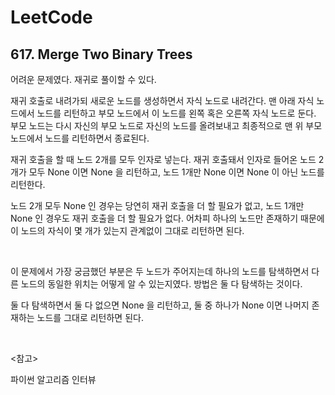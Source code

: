 # LeetCode

## 617. Merge Two Binary Trees

어려운 문제였다. 재귀로 풀이할 수 있다.

재귀 호출로 내려가되 새로운 노드를 생성하면서 자식 노드로 내려간다. 맨 아래 자식 노드에서 노드를 리턴하고 부모 노드에서 이 노드를 왼쪽 혹은 오른쪽 자식 노드로 둔다. 부모 노드는 다시 자신의 부모 노드로 자신의 노드를 올려보내고 최종적으로 맨 위 부모 노드에서 노드를 리턴하면서 종료된다.

재귀 호출을 할 때 노드 2개를 모두 인자로 넣는다. 재귀 호출돼서 인자로 들어온 노드 2개가 모두 None 이면 None 을 리턴하고, 노드 1개만 None 이면 None 이 아닌 노드를 리턴한다. 

노드 2개 모두 None 인 경우는 당연히 재귀 호출을 더 할 필요가 없고, 노드 1개만 None 인 경우도 재귀 호출을 더 할 필요가 없다. 어차피 하나의 노드만 존재하기 때문에 이 노드의 자식이 몇 개가 있는지 관계없이 그대로 리턴하면 된다.

<br>

이 문제에서 가장 궁금했던 부분은 두 노드가 주어지는데 하나의 노드를 탐색하면서 다른 노드의 동일한 위치는 어떻게 알 수 있는지였다. 방법은 둘 다 탐색하는 것이다.

둘 다 탐색하면서 둘 다 없으면 None 을 리턴하고, 둘 중 하나가 None 이면 나머지 존재하는 노드를 그대로 리턴하면 된다.

<br>

<참고>

파이썬 알고리즘 인터뷰

